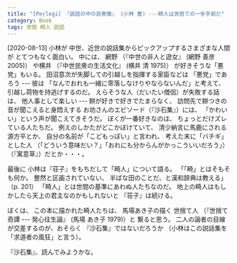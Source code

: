 ```yaml
---
title: "[Perlegi] 『説話の中の民衆像』 (小林 豊) ---畸人は世捨ての一歩手前だ"
category: Book
tags: 世捨 畸人 説話
---
```


[2020-08-13] 
 小林が
中世、近世の説話集からピックアップするさまざまな人間が
とてつもなく面白い。
中には、
網野
（『中世の非人と遊女』 (網野 善彦 2005)）
や横井
（『中世民衆の生活文化』 (横井 清 1975)）
が好きそうな「悪党」もいる。
田沼意次が失脚しての引越しを指揮する家臣などは
「悪党」であろう ---
彼は
「なんでおれも一緒に零落しなけりやならないんだ」と考えて、
引越し荷物を持逃げするのだ。
えらそうな人（だいたい僧侶）が失敗する話は、
他人事として楽しい ---
餅が好きで好きでたまらなく、
訪問先で餅つきの音が聞こえると身悶えする
お坊さんのエピソード（『沙石集』）には、
「かわいい」という声が聞こえてきそうだ。
ぼくが一番好きなのは、
ちょっとだけズレている人たちだ。
例えのしかたがどこかぼけていて、
清少納言に馬鹿にされる源方平とか、
自分の名前が「こどもっぽい」と言われ、
考えた末に「バチギ」とした人
（「どういう意味だい？」「おれにも分からんがかっこういいだろう」）
（『寓意草』）だとか・・・。

 最後に
小林は『荘子』をもちだして「畸人」について語る。
「「畸」とはそもそも何か。
整然と区画されていない、
半ばな田のことだ、と漢和辞典は教える」（p. 201）
「畸人」とは世間の基準にあわぬ人たちなのだ。
地上の畸人はもしかしたら天上の君主なのかもしれないと
『荘子』は続ける。

 ぼくは、
この本に描かれた畸人たちは、
馬場あき子の描く
世捨て人
（『世捨て奇譚 --- 発心往生論』
(馬場 あき子 1979)）と
繋ると思う。
二人の論者の目線が交差するのが、おそらく
『沙石集』ではないだろうか
（小林はこの説話集を「求道者の風狂」と言う）。

 『沙石集』、読んでみようかな。

